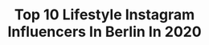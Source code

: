 ---
title: Top 10 Lifestyle Instagram Influencers In Berlin In 2020
description: >-
  Find top lifestyle Instagram influencers in Berlin in 2020. Most popular hashtags: #lifestyle #style #blogger #spring.
platform: Instagram
profiles:
  - username: "aboudi.86"
    fullname: >-
      ABOUDI
    location: "Germany"
    followers: 101721
    engagement: 423
    commentsToLikes: 0.020772
    id: ck6tr14wbw7k20j71hv9j0pnw
    verified: false
    hashtags: "#siciliabedda, #fashion, #cosmetics, #view"
  - username: "louismast"
    fullname: >-
      Louis Mast
    location: "Germany"
    followers: 22827
    engagement: 1625
    commentsToLikes: 0.018823
    id: ck8wd07cod8lc0j781jchwhv9
    verified: false
    hashtags: "#healthy, #dolores, #bwstyleoftheday, #dallas"
  - username: "christianrfit"
    fullname: >-
      Christian Roehrl
    location: "Germany"
    followers: 12448
    engagement: 905
    commentsToLikes: 0.045362
    id: ck9wfq2acq03c0j7828vxcj9c
    verified: false
    hashtags: "#fordmodels, #joggers, #beintraining, #passion"
  - username: "therealmenorah"
    fullname: >-
      MENORAH TEA 👑
    location: "Germany"
    followers: 6651
    engagement: 1233
    commentsToLikes: 0.037564
    id: ck8sxcgcggvz90j788fudd94c
    verified: false
    hashtags: "#greenhair, #womensday, #ikea, #goodbye"
  - username: "plautdietschemejale"
    fullname: >-
      Plautdietschemejale
    location: "Germany"
    followers: 6209
    engagement: 844
    commentsToLikes: 0.119681
    id: ck5bwt24gmcvi0i114fe00603
    verified: false
    hashtags: "#meinungsfreiheit, #autofahrenmachtspass, #backenmachtglu, #fashionblogger"
  - username: "loulanie1"
    fullname: >-
      🄹🄰🄽🄸🄽🄴
    location: "Germany"
    followers: 19372
    engagement: 258
    commentsToLikes: 0.038474
    id: ck14lbqrntuzh0i19spuaph6y
    verified: false
    hashtags: "#corona2020, #details, #instamamagang, #zaraoutfit"
  - username: "__rinachen"
    fullname: >-
      R I N A
    location: "Germany"
    followers: 48215
    engagement: 227
    commentsToLikes: 0.159868
    id: ck6tpjelfk78k0j71x19ctes4
    verified: false
    hashtags: "#desenio, #stayhome, #sheingals, #bali"
  - username: "kim_berlin_official"
    fullname: >-
      Kim T.
    location: "Germany"
    followers: 78682
    engagement: 1073
    commentsToLikes: 0.007972
    id: ck15u3b7vl7y90i19nyqhf4gn
    verified: false
    hashtags: "#sommerferien, #funwithfriends, #cosy, #fridayfun"
  - username: "asek.berlin"
    fullname: >-
      Alex
    location: "Germany"
    followers: 19892
    engagement: 334
    commentsToLikes: 0.065020
    id: ck6u4aa2v2lgj0j71dh755i00
    verified: false
    hashtags: "#ente, #grundvigskirken, #vwbulli, #kopenhagen"
  - username: "franziti"
    fullname: >-
      🇩🇪🇻🇳🇯🇵
    location: "Germany"
    followers: 26346
    engagement: 483
    commentsToLikes: 0.145103
    id: ck6u6wjdwi4kh0j71q7eskbzn
    verified: false
    hashtags: "#wellahair, #nakdcode, #fashionlover, #mondaymood"
---